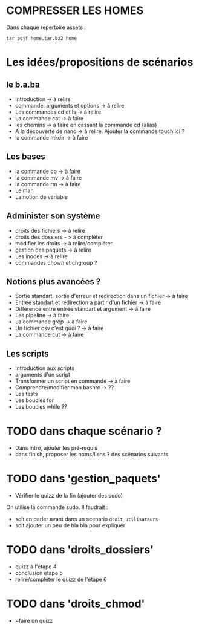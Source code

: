 
# COMPRESSER LES HOMES

Dans chaque repertoire assets :

`tar pcjf home.tar.bz2 home`

# Les idées/propositions de scénarios

## le b.a.ba

* Introduction -> à relire
* commande, arguments et options -> à relire
* Les commandes cd et ls -> à relire
* La commande cat -> à faire
* les chemins -> à faire en cassant la commande cd (alias)
* A la découverte de nano -> à relire. Ajouter la commande touch ici ?
* la commande mkdir -> à faire

## Les bases

* la commande cp -> à faire
* la commande mv -> à faire
* la commande rm -> à faire
* Le man 
* La notion de variable

## Administer son système
* droits des fichiers -> à relire
* droits des dossiers - > à compléter
* modifier les droits -> à relire/compléter
* gestion des paquets -> à relire
* Les inodes -> à relire
* commandes chown et chgroup ?


## Notions plus avancées ?
* Sortie standart, sortie d'erreur et redirection dans un fichier -> à faire
* Entrée standart et redirection à partir d'un fichier -> à faire
* Différence entre entrée standart et argument -> à faire
* Les pipeline -> à faire
* La commande grep -> à faire
* Un fichier csv c'est quoi ? -> à faire
* La commande cut -> à faire

## Les scripts

* Introduction aux scripts
* arguments d'un script
* Transformer un script en commande -> à faire
* Comprendre/modifier mon bashrc -> ??
* Les tests
* Les boucles for
* Les boucles while ??




# TODO dans chaque scénario ?
* Dans intro, ajouter les pré-requis
* dans finish, proposer les noms/liens ? des scénarios suivants


# TODO dans 'gestion_paquets' 

* Vérifier le quizz de la fin (ajouter des sudo)

On utilise la commande sudo. Il faudrait :

* soit en parler avant dans un scenario `droit_utilisateurs`
* soit ajouter un peu de bla bla pour expliquer 

# TODO dans 'droits_dossiers' 
* quizz à l'étape 4
* conclusion etape 5
* relire/compléter le quizz de l'étape 6

# TODO dans 'droits_chmod'
* ~faire un quizz

